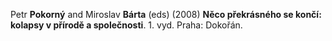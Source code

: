 Petr **Pokorný** and Miroslav **Bárta** (eds) (2008) **Něco překrásného se končí: kolapsy v přírodě a společnosti**. 1. vyd. Praha: Dokořán.
